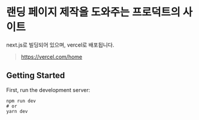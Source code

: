 # 랜딩 페이지 제작을 도와주는 프로덕트의 사이트

next.js로 빌딩되어 있으며, vercel로 배포됩니다.

> https://vercel.com/home

## Getting Started

First, run the development server:

```
npm run dev
# or
yarn dev
```
